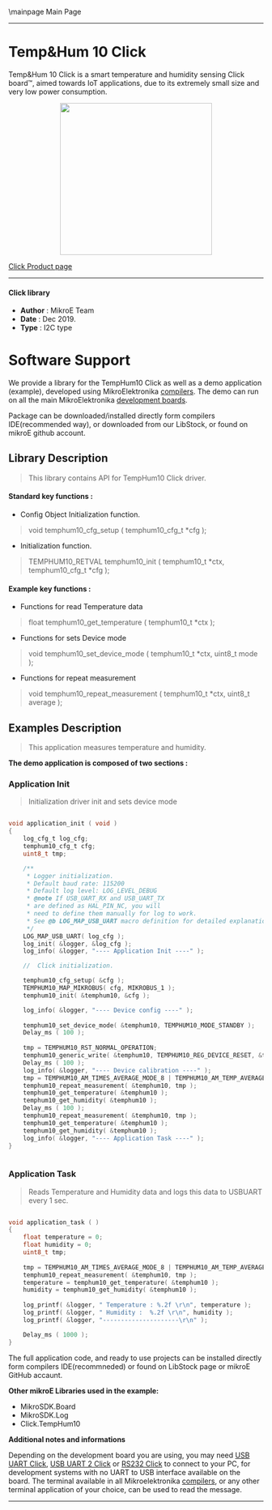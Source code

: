 \mainpage Main Page
 
 

---
# Temp&Hum 10 Click

Temp&Hum 10 Click is a smart temperature and humidity sensing Click board™, aimed towards IoT applications, due to its extremely small size and very low power consumption.

<p align="center">
  <img src="https://download.mikroe.com/images/click_for_ide/temphum10_click.png" height=300px>
</p>

[Click Product page](https://www.mikroe.com/temphum-10-click)

---


#### Click library 

- **Author**        : MikroE Team
- **Date**          : Dec 2019.
- **Type**          : I2C type


# Software Support

We provide a library for the TempHum10 Click 
as well as a demo application (example), developed using MikroElektronika 
[compilers](https://shop.mikroe.com/compilers). 
The demo can run on all the main MikroElektronika [development boards](https://shop.mikroe.com/development-boards).

Package can be downloaded/installed directly form compilers IDE(recommended way), or downloaded from our LibStock, or found on mikroE github account. 

## Library Description

> This library contains API for TempHum10 Click driver.

#### Standard key functions :

- Config Object Initialization function.
> void temphum10_cfg_setup ( temphum10_cfg_t *cfg ); 
 
- Initialization function.
> TEMPHUM10_RETVAL temphum10_init ( temphum10_t *ctx, temphum10_cfg_t *cfg );

#### Example key functions :

- Functions for read Temperature data
> float temphum10_get_temperature ( temphum10_t *ctx );
 
- Functions for sets Device mode
> void temphum10_set_device_mode ( temphum10_t *ctx, uint8_t mode );

- Functions for repeat measurement
> void temphum10_repeat_measurement ( temphum10_t *ctx, uint8_t average );

## Examples Description

> This application measures temperature and humidity. 

**The demo application is composed of two sections :**

### Application Init 

> Initialization driver init and sets device mode

```c

void application_init ( void )
{
    log_cfg_t log_cfg;
    temphum10_cfg_t cfg;
    uint8_t tmp;

    /** 
     * Logger initialization.
     * Default baud rate: 115200
     * Default log level: LOG_LEVEL_DEBUG
     * @note If USB_UART_RX and USB_UART_TX 
     * are defined as HAL_PIN_NC, you will 
     * need to define them manually for log to work. 
     * See @b LOG_MAP_USB_UART macro definition for detailed explanation.
     */
    LOG_MAP_USB_UART( log_cfg );
    log_init( &logger, &log_cfg );
    log_info( &logger, "---- Application Init ----" );

    //  Click initialization.

    temphum10_cfg_setup( &cfg );
    TEMPHUM10_MAP_MIKROBUS( cfg, MIKROBUS_1 );
    temphum10_init( &temphum10, &cfg );

    log_info( &logger, "---- Device config ----" );
    
    temphum10_set_device_mode( &temphum10, TEMPHUM10_MODE_STANDBY );
    Delay_ms ( 100 );
    
    tmp = TEMPHUM10_RST_NORMAL_OPERATION;
    temphum10_generic_write( &temphum10, TEMPHUM10_REG_DEVICE_RESET, &tmp, 1 );
    Delay_ms ( 100 );
    log_info( &logger, "---- Device calibration ----" );
    tmp = TEMPHUM10_AM_TIMES_AVERAGE_MODE_8 | TEMPHUM10_AM_TEMP_AVERAGE_MODE_TIMES_16;
    temphum10_repeat_measurement( &temphum10, tmp );
    temphum10_get_temperature( &temphum10 );
    temphum10_get_humidity( &temphum10 );
    Delay_ms ( 100 );
    temphum10_repeat_measurement( &temphum10, tmp );
    temphum10_get_temperature( &temphum10 );
    temphum10_get_humidity( &temphum10 );
    log_info( &logger, "---- Application Task ----" );
}
  
```

### Application Task

> Reads Temperature and Humidity data and logs this data to USBUART every 1 sec.

```c

void application_task ( )
{
    float temperature = 0;
    float humidity = 0;
    uint8_t tmp;
    
    tmp = TEMPHUM10_AM_TIMES_AVERAGE_MODE_8 | TEMPHUM10_AM_TEMP_AVERAGE_MODE_TIMES_16;
    temphum10_repeat_measurement( &temphum10, tmp );
    temperature = temphum10_get_temperature( &temphum10 );
    humidity = temphum10_get_humidity( &temphum10 );
    
    log_printf( &logger, " Temperature : %.2f \r\n", temperature );
    log_printf( &logger, " Humidity :  %.2f \r\n", humidity );
    log_printf( &logger, "---------------------\r\n" );

    Delay_ms ( 1000 );
}

```

The full application code, and ready to use projects can be  installed directly form compilers IDE(recommneded) or found on LibStock page or mikroE GitHub accaunt.

**Other mikroE Libraries used in the example:** 

- MikroSDK.Board
- MikroSDK.Log
- Click.TempHum10

**Additional notes and informations**

Depending on the development board you are using, you may need 
[USB UART Click](https://shop.mikroe.com/usb-uart-click), 
[USB UART 2 Click](https://shop.mikroe.com/usb-uart-2-click) or 
[RS232 Click](https://shop.mikroe.com/rs232-click) to connect to your PC, for 
development systems with no UART to USB interface available on the board. The 
terminal available in all Mikroelektronika 
[compilers](https://shop.mikroe.com/compilers), or any other terminal application 
of your choice, can be used to read the message.



---
